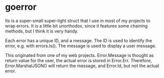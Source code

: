 # goerror

Its is a super-small super-light struct that I use in most of my projects to wrap errors.
It is a little bit unorthodox, since it features some chaining methods, but I think it is very handy.

Each error has a unique ID, and a message. The ID is used to identify the error, e.g. with errors.Is().
The message is used to display a user message.

This originated from one of my web projects. Error.Message is thought as return value for the user, the actual error is stored in Error.Err.
Therefore, Error.MarshalJSON() will return the message, and Error.Id, but not the actual error.